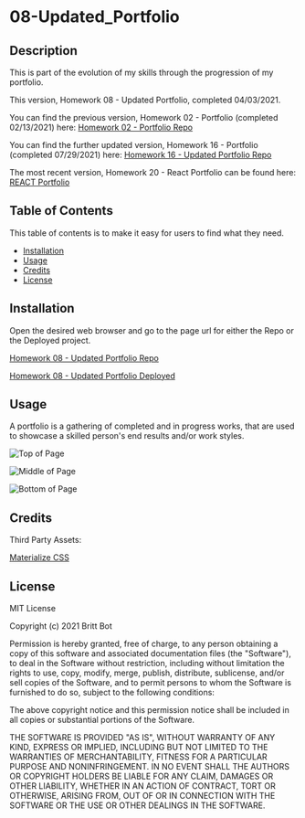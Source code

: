 # 08-Updated_Portfolio
## Description 

This is part of the evolution of my skills through the progression of my portfolio.

This version, Homework 08 - Updated Portfolio, completed 04/03/2021. 


You can find the previous version, Homework 02 - Portfolio (completed 02/13/2021) here: [Homework 02 - Portfolio Repo](https://github.com/britt-bot/02-Portfolio)

You can find the further updated version, Homework 16 - Portfolio (completed 07/29/2021) here: [Homework 16 - Updated Portfolio Repo](https://github.com/britt-bot/16-Updated_Portfolio)

The most recent version, Homework 20 - React Portfolio can be found here: [REACT Portfolio]()


## Table of Contents 

This table of contents is to make it easy for users to find what they need.

* [Installation](#installation)
* [Usage](#usage)
* [Credits](#credits)
* [License](#license)


## Installation

Open the desired web browser and go to the page url for either the Repo or the Deployed project.

[Homework 08 - Updated Portfolio Repo](https://github.com/britt-bot/08-updated_portfolio)

[Homework 08 - Updated Portfolio Deployed](https://britt-bot.github.io/08-Updated_Portfolio/)


## Usage 

A portfolio is a gathering of completed and in progress works, that are used to showcase a skilled person's end results and/or work styles.

![Top of Page](https://user-images.githubusercontent.com/77466708/113634919-43ceee00-9635-11eb-9d05-1905f4e8e8b8.png)

![Middle of Page](https://user-images.githubusercontent.com/77466708/113634926-47627500-9635-11eb-9fb4-4d98140a8d1d.png)

![Bottom of Page](https://user-images.githubusercontent.com/77466708/113634933-4893a200-9635-11eb-99fe-586f494cc153.png)

## Credits

Third Party Assets:

[Materialize CSS](https://materializecss.com/)


## License

MIT License

Copyright (c) 2021 Britt Bot

Permission is hereby granted, free of charge, to any person obtaining a copy
of this software and associated documentation files (the "Software"), to deal
in the Software without restriction, including without limitation the rights
to use, copy, modify, merge, publish, distribute, sublicense, and/or sell
copies of the Software, and to permit persons to whom the Software is
furnished to do so, subject to the following conditions:

The above copyright notice and this permission notice shall be included in all
copies or substantial portions of the Software.

THE SOFTWARE IS PROVIDED "AS IS", WITHOUT WARRANTY OF ANY KIND, EXPRESS OR
IMPLIED, INCLUDING BUT NOT LIMITED TO THE WARRANTIES OF MERCHANTABILITY,
FITNESS FOR A PARTICULAR PURPOSE AND NONINFRINGEMENT. IN NO EVENT SHALL THE
AUTHORS OR COPYRIGHT HOLDERS BE LIABLE FOR ANY CLAIM, DAMAGES OR OTHER
LIABILITY, WHETHER IN AN ACTION OF CONTRACT, TORT OR OTHERWISE, ARISING FROM,
OUT OF OR IN CONNECTION WITH THE SOFTWARE OR THE USE OR OTHER DEALINGS IN THE
SOFTWARE.